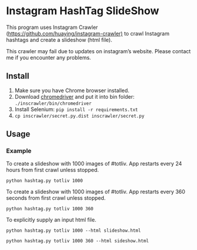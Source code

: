 # Instagram HashTag SlideShow

This program uses Instagram Crawler (<https://github.com/huaying/instagram-crawler)> to crawl Instagram hashtags and create a slideshow (html file).

This crawler may fail due to updates on instagram’s website. Please contact me if you encounter any problems.

## Install

1. Make sure you have Chrome browser installed.
2. Download [chromedriver](https://sites.google.com/a/chromium.org/chromedriver/) and put it into bin folder: `./inscrawler/bin/chromedriver`
3. Install Selenium: `pip install -r requirements.txt`
4. `cp inscrawler/secret.py.dist inscrawler/secret.py`

## Usage

### Example

To create a slideshow with 1000 images of #totliv. App restarts every 24 hours from first crawl unless stopped.

```shell
python hashtag.py totliv 1000
```

To create a slideshow with 1000 images of #totliv. App restarts every 360 seconds from first crawl unless stopped.

```shell
python hashtag.py totliv 1000 360
```

To explicitly supply an input html file.

```shell
python hashtag.py totliv 1000 --html slideshow.html

python hashtag.py totliv 1000 360 --html sideshow.html
```
